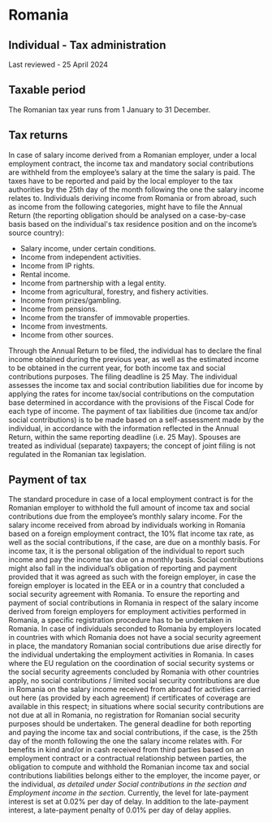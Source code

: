 # Romania
## Individual - Tax administration
Last reviewed - 25 April 2024
## Taxable period
The Romanian tax year runs from 1 January to 31 December. 
## Tax returns
In case of salary income derived from a Romanian employer, under a local employment contract, the income tax and mandatory social contributions are withheld from the employee’s salary at the time the salary is paid. The taxes have to be reported and paid by the local employer to the tax authorities by the 25th day of the month following the one the salary income relates to.
Individuals deriving income from Romania or from abroad, such as income from the following categories, might have to file the Annual Return (the reporting obligation should be analysed on a case-by-case basis based on the individual's tax residence position and on the income’s source country):
  * Salary income, under certain conditions.
  * Income from independent activities.
  * Income from IP rights.
  * Rental income.
  * Income from partnership with a legal entity.
  * Income from agricultural, forestry, and fishery activities.
  * Income from prizes/gambling.
  * Income from pensions.
  * Income from the transfer of immovable properties.
  * Income from investments.
  * Income from other sources.


Through the Annual Return to be filed, the individual has to declare the final income obtained during the previous year, as well as the estimated income to be obtained in the current year, for both income tax and social contributions purposes. The filing deadline is 25 May.
The individual assesses the income tax and social contribution liabilities due for income by applying the rates for income tax/social contributions on the computation base determined in accordance with the provisions of the Fiscal Code for each type of income.
The payment of tax liabilities due (income tax and/or social contributions) is to be made based on a self-assessment made by the individual, in accordance with the information reflected in the Annual Return, within the same reporting deadline (i.e. 25 May).
Spouses are treated as individual (separate) taxpayers; the concept of joint filing is not regulated in the Romanian tax legislation.
## Payment of tax
The standard procedure in case of a local employment contract is for the Romanian employer to withhold the full amount of income tax and social contributions due from the employee’s monthly salary income.
For the salary income received from abroad by individuals working in Romania based on a foreign employment contract, the 10% flat income tax rate, as well as the social contributions, if the case, are due on a monthly basis. For income tax, it is the personal obligation of the individual to report such income and pay the income tax due on a monthly basis. Social contributions might also fall in the individual’s obligation of reporting and payment provided that it was agreed as such with the foreign employer, in case the foreign employer is located in the EEA or in a country that concluded a social security agreement with Romania.
To ensure the reporting and payment of social contributions in Romania in respect of the salary income derived from foreign employers for employment activities performed in Romania, a specific registration procedure has to be undertaken in Romania.
In case of individuals seconded to Romania by employers located in countries with which Romania does not have a social security agreement in place, the mandatory Romanian social contributions due arise directly for the individual undertaking the employment activities in Romania.
In cases where the EU regulation on the coordination of social security systems or the social security agreements concluded by Romania with other countries apply, no social contributions / limited social security contributions are due in Romania on the salary income received from abroad for activities carried out here (as provided by each agreement) if certificates of coverage are available in this respect; in situations where social security contributions are not due at all in Romania, no registration for Romanian social security purposes should be undertaken.
The general deadline for both reporting and paying the income tax and social contributions, if the case, is the 25th day of the month following the one the salary income relates with. 
For benefits in kind and/or in cash received from third parties based on an employment contract or a contractual relationship between parties, the obligation to compute and withhold the Romanian income tax and social contributions liabilities belongs either to the employer, the income payer, or the individual, _as detailed under Social contributions in the section and Employment income in the section_.
Currently, the level for late-payment interest is set at 0.02% per day of delay. In addition to the late-payment interest, a late-payment penalty of 0.01% per day of delay applies.
